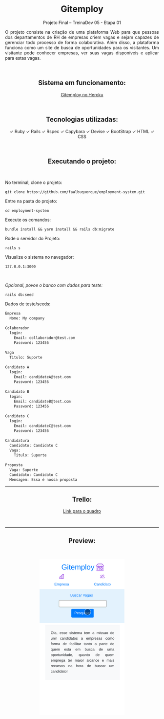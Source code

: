 <h1 align="center"> Gitemploy </h1>

<p align="center"> Projeto Final – TreinaDev 05 - Etapa 01</p>

<p align="justify">
  O projeto consiste na criação de uma plataforma Web para que pessoas dos
  departamentos de RH de empresas criem vagas e sejam capazes de gerenciar todo processo
  de forma colaborativa. Além disso, a plataforma funciona como um site de busca de
  oportunidades para os visitantes. Um visitante pode conhecer empresas, ver suas vagas
  disponíveis e aplicar para estas vagas.
</p>
<br>

<h2 align="center"> Sistema em funcionamento: </h2>

<p align="center">
  <a  href="https://gitemploy.herokuapp.com/"  >
    Gitemploy no Heroku
  </a>
<p>
<br>

<h2 align="center"> Tecnologias utilizadas: </h2>
<p align="center">
&#10003; Ruby 
&#10003; Rails 
&#10003; Rspec
&#10003; Capybara
&#10003; Devise
&#10003; BootStrap
&#10003; HTML
&#10003; CSS
</p>

<br>
<h2 align="center"> Executando o projeto: </h2>
<br>

No terminal, clone o projeto:
```
git clone https://github.com/faalbuquerque/employment-system.git
```

Entre na pasta do projeto:
```
cd employment-system
```

Execute os comandos:
```
bundle install && yarn install && rails db:migrate
```

Rode o servidor do Projeto:
```
rails s
```

Visualize o sistema no navegador:
```
127.0.0.1:3000
```
<br>

*Opcional, povoe o banco com dados para teste:*
```
rails db:seed
```

Dados de teste/seeds:
```
Empresa
  Nome: My company

Colaborador
  login:
    Email: collaborador@test.com
    Password: 123456

Vaga
  Titulo: Suporte

Candidato A
  login:
    Email: candidateA@test.com
    Password: 123456

Candidato B
  login:
    Email: candidateB@test.com
    Password: 123456

Candidato C
  login:
    Email: candidateC@test.com
    Password: 123456

Candidatura
  Candidato: Candidato C
  Vaga: 
    Titulo: Suporte

Proposta
  Vaga: Suporte
  Candidato: Candidato C
  Mensagem: Essa é nossa proposta

```
<hr>
<h2 align="center"> Trello: </h2>

<p align="center">
  <a  href="https://trello.com/b/oLBbFXkQ/employment-system"  >
    Link para o quadro
  </a>
<p>
<br>

<hr>
<h2 align="center"> Preview: </h2>
<br>
<div align="center">

  ![gif_do_projeto](git_images/gifs/screen.gif)

<div>

